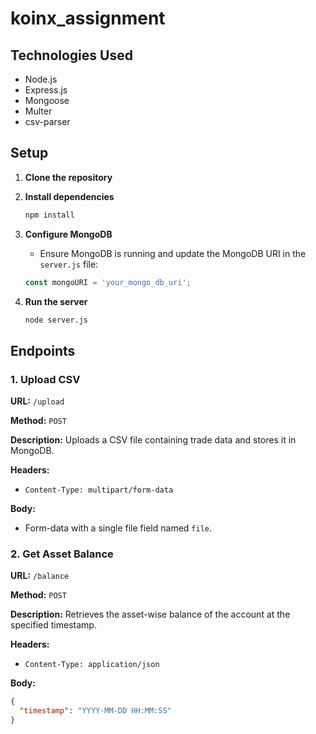 # koinx_assignment

## Technologies Used

- Node.js
- Express.js
- Mongoose
- Multer
- csv-parser

## Setup

1. **Clone the repository**

2. **Install dependencies**
    ```sh
    npm install
    ```

3. **Configure MongoDB**
    - Ensure MongoDB is running and update the MongoDB URI in the `server.js` file:
    ```javascript
    const mongoURI = 'your_mongo_db_uri';
    ```

4. **Run the server**
    ```sh
    node server.js
    ```

## Endpoints

### 1. Upload CSV

**URL:** `/upload`

**Method:** `POST`

**Description:** Uploads a CSV file containing trade data and stores it in MongoDB.

**Headers:**
- `Content-Type: multipart/form-data`

**Body:**
- Form-data with a single file field named `file`.

### 2. Get Asset Balance

**URL:** `/balance`

**Method:** `POST`

**Description:** Retrieves the asset-wise balance of the account at the specified timestamp.

**Headers:**
- `Content-Type: application/json`

**Body:**
```json
{
  "timestamp": "YYYY-MM-DD HH:MM:SS"
}
